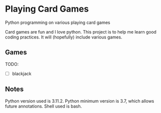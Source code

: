 [//]: # (documentation for full project)

# Playing Card Games
Python programming on various playing card games

Card games are fun and I love python.
This project is to help me learn good coding practices.
It will (hopefully) include various games.

## Games
TODO:
- [ ] blackjack

## Notes
Python version used is 3.11.2.
Python minimum version is 3.7, which allows future annotations.
Shell used is bash.
